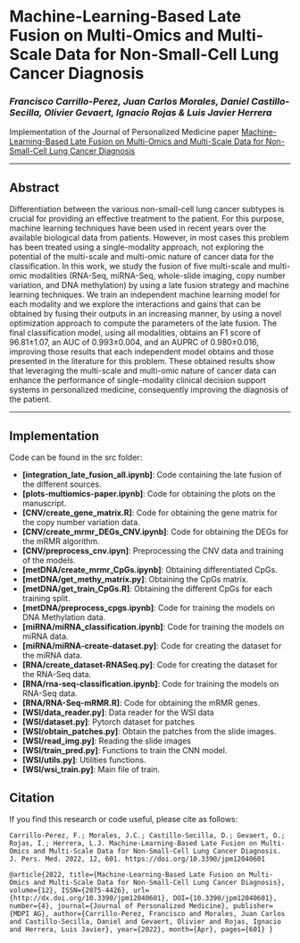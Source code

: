 # Machine-Learning-Based Late Fusion on Multi-Omics and Multi-Scale Data for Non-Small-Cell Lung Cancer Diagnosis 

### *Francisco Carrillo-Perez, Juan Carlos Morales, Daniel Castillo-Secilla, Olivier Gevaert, Ignacio Rojas & Luis Javier Herrera*

Implementation of the Journal of Personalized Medicine paper [Machine-Learning-Based Late Fusion on Multi-Omics and Multi-Scale Data for Non-Small-Cell Lung Cancer Diagnosis](https://www.mdpi.com/2075-4426/12/4/601)

---
## Abstract

Differentiation between the various non-small-cell lung cancer subtypes is crucial for providing an effective treatment to the patient. For this purpose, machine learning techniques have been used in recent years over the available biological data from patients. However, in most cases this problem has been treated using a single-modality approach, not exploring the potential of the multi-scale and multi-omic nature of cancer data for the classification. In this work, we study the fusion of five multi-scale and multi-omic modalities (RNA-Seq, miRNA-Seq, whole-slide imaging, copy number variation, and DNA methylation) by using a late fusion strategy and machine learning techniques. We train an independent machine learning model for each modality and we explore the interactions and gains that can be obtained by fusing their outputs in an increasing manner, by using a novel optimization approach to compute the parameters of the late fusion. The final classification model, using all modalities, obtains an F1 score of 96.81±1.07, an AUC of 0.993±0.004, and an AUPRC of 0.980±0.016, improving those results that each independent model obtains and those presented in the literature for this problem. These obtained results show that leveraging the multi-scale and multi-omic nature of cancer data can enhance the performance of single-modality clinical decision support systems in personalized medicine, consequently improving the diagnosis of the patient.

---

## Implementation

Code can be found in the src folder:

- **[integration_late_fusion_all.ipynb]**: Code containing the late fusion of the different sources.
- **[plots-multiomics-paper.ipynb]**: Code for obtaining the plots on the manuscript.
- **[CNV/create_gene_matrix.R]**: Code for obtaining the gene matrix for the copy number variation data.
- **[CNV/create_mrmr_DEGs_CNV.ipynb]**: Code for obtaining the DEGs for the mRMR algorithm.
- **[CNV/preprocess_cnv.ipyn]**: Preprocessing the CNV data and training of the models.
- **[metDNA/create_mrmr_CpGs.ipynb]**: Obtaining differentiated CpGs.
- **[metDNA/get_methy_matrix.py]**: Obtaining the CpGs matrix.
- **[metDNA/get_train_CpGs.R]**: Obtaining the different CpGs for each training split.
- **[metDNA/preprocess_cpgs.ipynb]**: Code for training the models on DNA Methylation data.
- **[miRNA/miRNA_classification.ipynb]**: Code for training the models on miRNA data.
- **[miRNA/miRNA-create-dataset.py]**: Code for creating the dataset for the miRNA data.
- **[RNA/create_dataset-RNASeq.py]**: Code for creating the dataset for the RNA-Seq data.
- **[RNA/rna-seq-classification.ipynb]**: Code for training the models on RNA-Seq data.
- **[RNA/RNA-Seq-mRMR.R]**: Code for obtaining the mRMR genes.
- **[WSI/data_reader.py]**: Data reader for the WSI data
- **[WSI/dataset.py]**: Pytorch dataset for patches
- **[WSI/obtain_patches.py]**: Obtain the patches from the slide images.
- **[WSI/read_img.py]**: Reading the slide images
- **[WSI/train_pred.py]**: Functions to train the CNN model.
- **[WSI/utils.py]**: Utilities functions.
- **[WSI/wsi_train.py]**: Main file of train.
  
## Citation

If you find this research or code useful, please cite as follows:

```
Carrillo-Perez, F.; Morales, J.C.; Castillo-Secilla, D.; Gevaert, O.; Rojas, I.; Herrera, L.J. Machine-Learning-Based Late Fusion on Multi-Omics and Multi-Scale Data for Non-Small-Cell Lung Cancer Diagnosis. J. Pers. Med. 2022, 12, 601. https://doi.org/10.3390/jpm12040601 
```
```
@article{2022, title={Machine-Learning-Based Late Fusion on Multi-Omics and Multi-Scale Data for Non-Small-Cell Lung Cancer Diagnosis}, volume={12}, ISSN={2075-4426}, url={http://dx.doi.org/10.3390/jpm12040601}, DOI={10.3390/jpm12040601}, number={4}, journal={Journal of Personalized Medicine}, publisher={MDPI AG}, author={Carrillo-Perez, Francisco and Morales, Juan Carlos and Castillo-Secilla, Daniel and Gevaert, Olivier and Rojas, Ignacio and Herrera, Luis Javier}, year={2022}, month={Apr}, pages={601} }
```